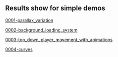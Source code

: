 ## Results show for simple demos

[0001-parallax_variation](screenshots/0001-parallax_variation.gif)

[0002-background_loading_system](screenshots/0002-background_loading_system.gif)

[0003-top_down_player_movement_with_animations](screenshots/0003-top_down_player_movement_with_animations.gif)

[0004-curves](screenshots/0004-curves.gif)
